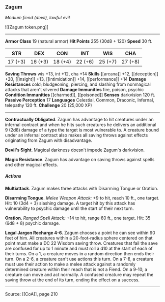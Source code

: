 ### Zagum
_Medium fiend (devil), lawful evil_

![[Zagum token.png]]


---

**Armor Class** 19 (natural armor)
**Hit Points** 255 (30d8 + 120)
**Speed** 30 ft.

| STR     | DEX     | CON     | INT     | WIS     | CHA     |
|---------|---------|---------|---------|---------|---------|
| 17 (+3) | 16 (+3) | 18 (+4) | 22 (+6) | 25 (+7) | 27 (+8) |

**Saving Throws** wis +13, int +12, cha +14
**Skills** [[arcana]] +12, [[deception]] +20, [[insight]] +13, [[intimidation]] +14, [[performance]] +14
**Damage Resistances** cold; bludgeoning, piercing, and slashing from nonmagical attacks that aren't silvered
**Damage Immunities** fire, poison, psychic
**Condition Immunities** [[charmed]], [[poisoned]]
**Senses** darkvision 120 ft.
**Passive Perception** 17
**Languages** Celestial, Common, Draconic, Infernal, telepathy 120 ft.
**Challenge** 20 (25,000 XP)

---

**Contractually Obligated**. Zagum has advantage to hit creatures under an infernal contract and when he hits such creatures he delivers an additional 9 (2d8) damage of a type the target is most vulnerable to. A creature bound under an infernal contract also makes all saving throws against effects originating from Zagum with disadvantage.

**Devil's Sight**. Magical darkness doesn't impede Zagum's darkvision.

**Magic Resistance**. Zagum has advantage on saving throws against spells and other magical effects.

##### Actions
**Multiattack**. Zagum makes three attacks with Disarming Tongue or Oration.

**Disarming Tongue**. _Melee Weapon Attack:_ +9 to hit, reach 10 ft., one target. Hit: 10 (3d4 + 3) slashing damage. A target hit by this attack has vulnerability to psychic damage until the start of their next turn.

**Oration**. _Ranged Spell Attack:_ +14 to hit, range 60 ft., one target. Hit: 35 (6d8 + 8) psychic damage.

**Legal Jargon Recharge 4-6**. Zagum chooses a point he can see within 90 feet of him. All creatures within a 20-foot-radius sphere centered on that point must make a DC 22 Wisdom saving throw. Creatures that fail the save are confused for up to 1 minute and must roll a d10 at the start of each of their turns. On a 1, a creature moves in a random direction then ends their turn. On a 2-6, a creature can't use actions this turn. On a 7-8, a creature must use their action to make a melee attack against a randomly determined creature within their reach that is not a Fiend. On a 9-10, a creature can move and act normally. A confused creature may repeat the saving throw at the end of its turn, ending the effect on a success.


---

Source: [[CoA]], page 210